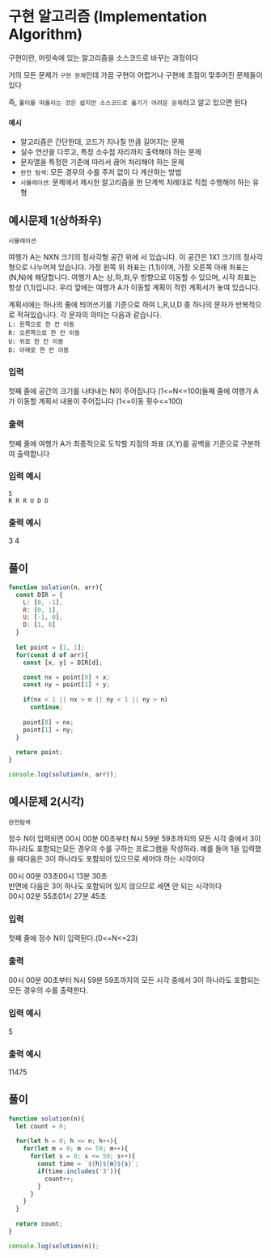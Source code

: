 # 구현 알고리즘 (Implementation Algorithm)

구현이란, 머릿속에 있는 알고리즘을 소스코드로 바꾸는 과정이다

거의 모든 문제가 `구현 문제`인데 가끔 구현이 어렵거나 구현에 초점이 맞추어진 문제들이 있다

즉, `풀이를 떠올리는 것은 쉽지만 소스코드로 옮기기 어려운 문제`라고 알고 있으면 된다


#### 예시
- 알고리즘은 간단한데, 코드가 지나칠 만큼 길어지는 문제
- 실수 연산을 다루고, 특정 소수점 자리까지 출력해야 하는 문제
- 문자열을 특정한 기준에 따라서 끊어 처리해야 하는 문제
- `완전 탐색`: 모든 경우의 수를 주저 없이 다 계산하는 방법
- `시뮬레이션`: 문제에서 제시한 알고리즘을 한 단계씩 차례대로 직접 수행해야 하는 유형

## 예시문제 1(상하좌우)
`시뮬레이션`

<p>여행가 A는 NXN 크기의 정사각형 공간 위에 서 있습니다. 이 공간은 1X1 크기의 정사각형으로 나누어져 있습니다. 가장 왼쪽 위 좌표는 (1,1)이며, 가장 오른쪽 아래 좌표는 (N,N)에 해당합니다. 여행가 A는 상,하,좌,우 방향으로 이동할 수 있으며, 시작 좌표는 항상 (1,1)입니다. 우리 앞에는 여행가 A가 이동할 계획이 적힌 계획서가 놓여 있습니다.</p>

<p>계획서에는 하나의 줄에 띄어쓰기를 기준으로 하여 L,R,U,D 중 하나의 문자가 반복적으로 적혀있습니다. 각 문자의 의미는 다음과 같습니다.<br>
<code>L: 왼쪽으로 한 칸 이동</code><br>
<code>R: 오른쪽으로 한 칸 이동</code><br>
<code>U: 위로 한 칸 이동</code><br>
<code>D: 아래로 한 칸 이동</code></p>


### 입력
첫째 줄에 공간의 크기를 나타내는 N이 주어집니다 (1<=N<=100)둘째 줄에 여행가 A가 이동할 계획서 내용이 주어집니다 (1<=이동 횟수<=100)

### 출력
첫째 줄에 여행가 A가 최종적으로 도착할 지점의 좌표 (X,Y)를 공백을 기준으로 구분하여 출력합니다

### 입력 예시
```
5
R R R U D D
```
### 출력 예시 
3 4
## 풀이
```js
function solution(n, arr){
  const DIR = {
    L: [0, -1],
    R: [0, 1],
    U: [-1, 0],
    D: [1, 0]
  }
  
  let point = [1, 1];
  for(const d of arr){
    const [x, y] = DIR[d];

    const nx = point[0] + x;
    const ny = point[1] + y;
    
    if(nx < 1 || nx > n || ny < 1 || ny > n)
      continue;
    
    point[0] = nx;
    point[1] = ny;
  }
  
  return point;
}

console.log(solution(n, arr));
```

## 예시문제 2(시각)
`완전탐색`

정수 N이 입력되면 00시 00분 00초부터 N시 59분 59초까지의 모든 시각 중에서 3이 하나라도 포함되는모든 경우의 수를 구하는 프로그램을 작성하라. 예를 들어 1을 입력했을 때다음은 3이 하나라도 포함되어 있으므로 세어야 하는 시각이다

00시 00분 03초00시 13분 30초 <br/>
반면에 다음은 3이 하나도 포함되어 있지 않으므로 세면 안 되는 시각이다 <br/>
00시 02분 55초01시 27분 45초

### 입력
첫째 줄에 정수 N이 입력된다.(0<=N<=23)

### 출력
00시 00분 00초부터 N시 59분 59초까지의 모든 시각 중에서 3이 하나라도 포함되는 모든 경우의 수를 출력한다.

### 입력 예시
5

### 출력 예시
11475

## 풀이
```js
function solution(n){
  let count = 0;
  
  for(let h = 0; h <= n; h++){
    for(let m = 0; m <= 59; m++){
      for(let s = 0; s <= 59; s++){
        const time = `${h}${m}${s}`;
        if(time.includes('3')){
          count++;
        }
      }
    }
  }
  
  return count;
}

console.log(solution(n));
```




